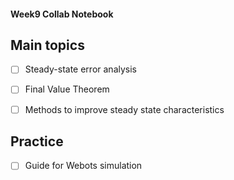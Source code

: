 #### Week9 Collab Notebook

Main topics
--------------------------------
- [ ] Steady-state error analysis

- [ ] Final Value Theorem

- [ ] Methods to improve steady state characteristics

Practice 
--------------------------------
- [ ] Guide for Webots simulation

